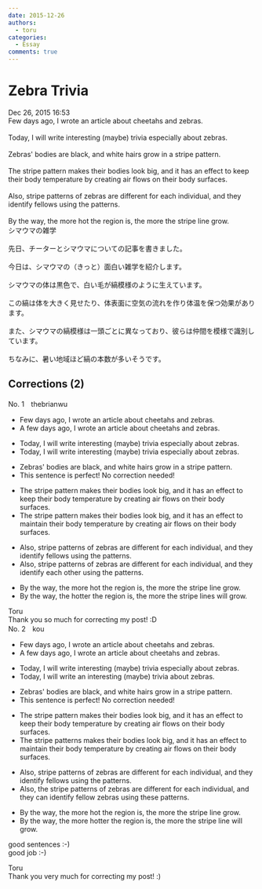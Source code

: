 ```yaml
---
date: 2015-12-26
authors:
  - toru
categories:
  - Essay
comments: true
---
```


# Zebra Trivia
<div class="date">Dec 26, 2015 16:53</div>
<div id="post"><div id="body_show_ori">
Few days ago, I wrote an article about cheetahs and zebras.<br/><br/>Today, I will write interesting (maybe) trivia especially about zebras.<br/><br/>Zebras' bodies are black, and white hairs grow in a stripe pattern.<br/><br/>The stripe pattern makes their bodies look big, and it has an effect to keep their body temperature by creating air flows on their body surfaces.<br/><br/>Also, stripe patterns of zebras are different for each individual, and they identify fellows using the patterns.<br/><br/>By the way, the more hot the region is, the more the stripe line grow.
</div></div>

<!-- more -->

<div id="post_ja"><div id="body_show_mo">
シマウマの雑学<br/><br/>先日、チーターとシマウマについての記事を書きました。<br/><br/>今日は、シマウマの（きっと）面白い雑学を紹介します。<br/><br/>シマウマの体は黒色で、白い毛が縞模様のように生えています。<br/><br/>この縞は体を大きく見せたり、体表面に空気の流れを作り体温を保つ効果があります。<br/><br/>また、シマウマの縞模様は一頭ごとに異なっており、彼らは仲間を模様で識別しています。<br/><br/>ちなみに、暑い地域ほど縞の本数が多いそうです。
</div></div>

## Corrections (2)
<div id="block"><div class="first_name"> No. 1　<span class="just_name">thebrianwu</span></div><div id="block2">
<ul class="correction_field">
<li class="incorrect">Few days ago, I wrote an article about cheetahs and zebras.</li>
<li class="corrected correct">
<span class="f_blue">A few</span> days ago, I wrote an article about cheetahs and zebras.
</li>
</ul>
<ul class="correction_field">
<li class="incorrect">Today, I will write interesting (maybe) trivia especially about zebras.</li>
<li class="corrected correct">
Today, I will write interesting (maybe) trivia <span class="sline">especially </span>about zebras.
</li>
</ul>
<ul class="correction_field">
<li class="incorrect">Zebras' bodies are black, and white hairs grow in a stripe pattern.</li>
<li class="corrected perfect">This sentence is perfect! No correction needed!</li>
</ul>
<ul class="correction_field">
<li class="incorrect">The stripe pattern makes their bodies look big, and it has an effect to keep their body temperature by creating air flows on their body surfaces.</li>
<li class="corrected correct">
The stripe pattern makes their bodies look big, and it has an effect to <span class="f_blue">maintain</span> their body temperature by creating air flows on their body surfaces.
</li>
</ul>
<ul class="correction_field">
<li class="incorrect">Also, stripe patterns of zebras are different for each individual, and they identify fellows using the patterns.</li>
<li class="corrected correct">
Also, stripe patterns of zebras are different for each individual, and they identify <span class="f_blue">each other</span> using the patterns.
</li>
</ul>
<ul class="correction_field">
<li class="incorrect">By the way, the more hot the region is, the more the stripe line grow.</li>
<li class="corrected correct">
By the way, the <span class="f_blue">hotter</span> the region is, the more the stripe lines <span class="f_blue">will</span> grow.
</li>
</ul>
</div><div class="name"><span class="just_name">Toru</span><br>
Thank you so much for correcting my post! :D
</div>
</div>
<div id="block"><div class="first_name"> No. 2　<span class="just_name">kou</span></div><div id="block2">
<ul class="correction_field">
<li class="incorrect">Few days ago, I wrote an article about cheetahs and zebras.</li>
<li class="corrected correct">
A few days ago, I wrote an article about cheetahs and zebras.
</li>
</ul>
<ul class="correction_field">
<li class="incorrect">Today, I will write interesting (maybe) trivia especially about zebras.</li>
<li class="corrected correct">
Today, I will write an interesting (maybe) trivia about zebras.
</li>
</ul>
<ul class="correction_field">
<li class="incorrect">Zebras' bodies are black, and white hairs grow in a stripe pattern.</li>
<li class="corrected perfect">This sentence is perfect! No correction needed!</li>
</ul>
<ul class="correction_field">
<li class="incorrect">The stripe pattern makes their bodies look big, and it has an effect to keep their body temperature by creating air flows on their body surfaces.</li>
<li class="corrected correct">
The stripe patterns makes their bodies look big, and it has an effect to maintain their body temperature by creating air flows on their body surfaces.
</li>
</ul>
<ul class="correction_field">
<li class="incorrect">Also, stripe patterns of zebras are different for each individual, and they identify fellows using the patterns.</li>
<li class="corrected correct">
Also, the stripe patterns of zebras are different for each individual, and they can identify fellow zebras using these patterns.
</li>
</ul>
<ul class="correction_field">
<li class="incorrect">By the way, the more hot the region is, the more the stripe line grow.</li>
<li class="corrected correct">
By the way, the more hotter the region is, the more the stripe line will grow.
</li>
</ul>
<p class="comment_small">
 good sentences :-)
 <br/>
 good job :-)
</p>

</div><div class="name"><span class="just_name">Toru</span><br>
Thank you very much for correcting my post! :)
</div>
</div>
